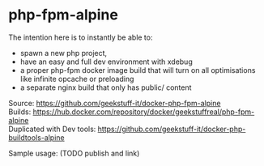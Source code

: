 # php-fpm-alpine


The intention here is to instantly be able to:
- spawn a new php project,
- have an easy and full dev environment with xdebug
- a proper php-fpm docker image build that will turn on all optimisations like infinite opcache or preloading
- a separate nginx build that only has public/ content

Source: https://github.com/geekstuff-it/docker-php-fpm-alpine  
Builds: https://hub.docker.com/repository/docker/geekstuffreal/php-fpm-alpine  
Duplicated with Dev tools: https://github.com/geekstuff-it/docker-php-buildtools-alpine

Sample usage: (TODO publish and link)
